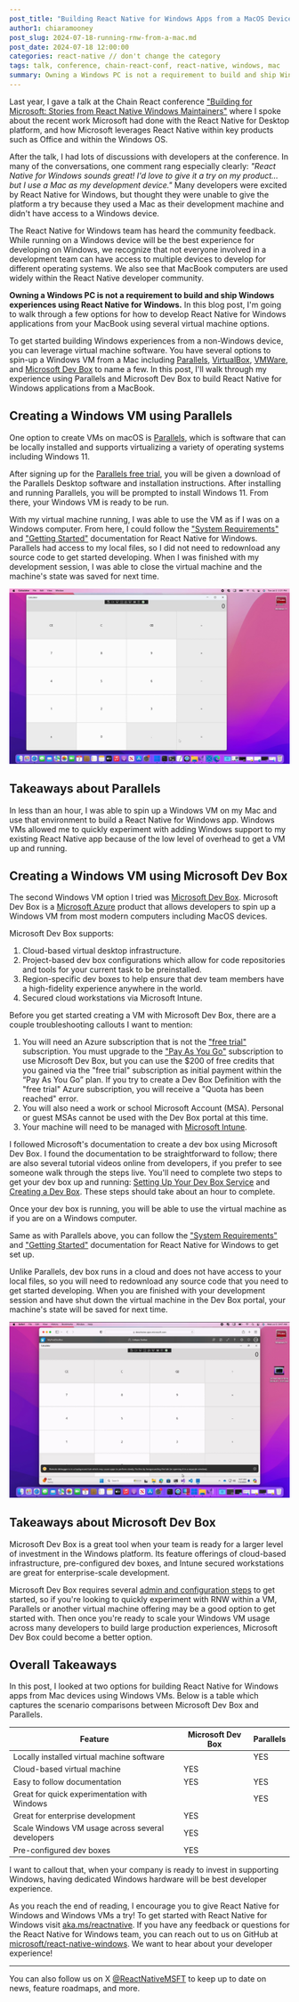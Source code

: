 ```yaml
---
post_title: "Building React Native for Windows Apps from a MacOS Device"
author1: chiaramooney
post_slug: 2024-07-18-running-rnw-from-a-mac.md
post_date: 2024-07-18 12:00:00
categories: react-native // don't change the category
tags: talk, conference, chain-react-conf, react-native, windows, mac
summary: Owning a Windows PC is not a requirement to build and ship Windows experiences. In this blog post, I'll walk through my investigation of how to develop React Native for Windows applications from a Mac.
---
```


Last year, I gave a talk at the Chain React conference ["Building for Microsoft: Stories from React Native Windows Maintainers"](https://www.youtube.com/watch?v=kMJNEFHj8b8&t=13s&pp=ygUeY2hhaW4gcmVhY3QgMjAyMyBjaGlhcmEgbW9vbmV5) where I spoke about the recent work Microsoft had done with the React Native for Desktop platform, and how Microsoft leverages React Native within key products such as Office and within the Windows OS.

After the talk, I had lots of discussions with developers at the conference. In many of the conversations, one comment rang especially clearly: _*"React Native for Windows sounds great! I'd love to give it a try on my product… but I use a Mac as my development device."*_ Many developers were excited by React Native for Windows, but thought they were unable to give the platform a try because they used a Mac as their development machine and didn't have access to a Windows device.

The React Native for Windows team has heard the community feedback. While running on a Windows device will be the best experience for developing on Windows, we recognize that not everyone involved in a development team can have access to multiple devices to develop for different operating systems. We also see that MacBook computers are used widely within the React Native developer community.

**Owning a Windows PC is not a requirement to build and ship Windows experiences using React Native for Windows.** In this blog post, I'm going to walk through a few options for how to develop React Native for Windows applications from your MacBook using several virtual machine options.

To get started building Windows experiences from a non-Windows device, you can leverage virtual machine software. You have several options to spin-up a Windows VM from a Mac including [Parallels](https://www.parallels.com/), [VirtualBox](https://www.virtualbox.org/), [VMWare](https://www.vmware.com/), and [Microsoft Dev Box](https://azure.microsoft.com/products/dev-box/) to name a few. In this post, I'll walk through my experience using Parallels and Microsoft Dev Box to build React Native for Windows applications from a MacBook.

## Creating a Windows VM using Parallels

One option to create VMs on macOS is [Parallels](https://www.parallels.com/), which is software that can be locally installed and supports virtualizing a variety of operating systems including Windows 11.

After signing up for the [Parallels free trial](https://www.parallels.com/products/desktop/trial/), you will be given a download of the Parallels Desktop software and installation instructions. After installing and running Parallels, you will be prompted to install Windows 11. From there, your Windows VM is ready to be run.

With my virtual machine running, I was able to use the VM as if I was on a Windows computer. From here, I could follow the ["System Requirements"](https://microsoft.github.io/react-native-windows/docs/rnw-dependencies) and ["Getting Started"](https://microsoft.github.io/react-native-windows/docs/getting-started) documentation for React Native for Windows. Parallels had access to my local files, so I did not need to redownload any source code to get started developing. When I was finished with my development session, I was able to close the virtual machine and the machine's state was saved for next time.

![](assets/2024-07-18-running-rnw-from-a-mac/Screenshot-Parallels.jpg)

## Takeaways about Parallels

In less than an hour, I was able to spin up a Windows VM on my Mac and use that environment to build a React Native for Windows app. Windows VMs allowed me to quickly experiment with adding Windows support to my existing React Native app because of the low level of overhead to get a VM up and running.

## Creating a Windows VM using Microsoft Dev Box

The second Windows VM option I tried was [Microsoft Dev Box](https://azure.microsoft.com/products/dev-box/). Microsoft Dev Box is a [Microsoft Azure](https://azure.microsoft.com) product that allows developers to spin up a Windows VM from most modern computers including MacOS devices.

Microsoft Dev Box supports:

1. Cloud-based virtual desktop infrastructure.
1. Project-based dev box configurations which allow for code repositories and tools for your current task to be preinstalled.
1. Region-specific dev boxes to help ensure that dev team members have a high-fidelity experience anywhere in the world.
1. Secured cloud workstations via Microsoft Intune.

Before you get started creating a VM with Microsoft Dev Box, there are a couple troubleshooting callouts I want to mention:

1. You will need an Azure subscription that is not the ["free trial"](https://azure.microsoft.com/free/) subscription. You must upgrade to the ["Pay As You Go"](https://azure.microsoft.com/pricing/purchase-options/pay-as-you-go/) subscription to use Microsoft Dev Box, but you can use the $200 of free credits that you gained via the "free trial" subscription as initial payment within the “Pay As You Go” plan. If you try to create a Dev Box Definition with the "free trial" Azure subscription, you will receive a "Quota has been reached" error.
1. You will also need a work or school Microsoft Account (MSA). Personal or guest MSAs cannot be used with the Dev Box portal at this time.
1. Your machine will need to be managed with [Microsoft Intune](https://www.microsoft.com/security/business/Microsoft-Intune).

I followed Microsoft's documentation to create a dev box using Microsoft Dev Box. I found the documentation to be straightforward to follow; there are also several tutorial videos online from developers, if you prefer to see someone walk through the steps live. You'll need to complete two steps to get your dev box up and running: [Setting Up Your Dev Box Service](https://learn.microsoft.com/azure/dev-box/quickstart-configure-dev-box-service) and [Creating a Dev Box](https://learn.microsoft.com/azure/dev-box/quickstart-create-dev-box). These steps should take about an hour to complete.

Once your dev box is running, you will be able to use the virtual machine as if you are on a Windows computer.

Same as with Parallels above, you can follow the ["System Requirements"](https://microsoft.github.io/react-native-windows/docs/rnw-dependencies) and ["Getting Started"](https://microsoft.github.io/react-native-windows/docs/getting-started) documentation for React Native for Windows to get set up. 

Unlike Parallels, dev box runs in a cloud and does not have access to your local files, so you will need to redownload any source code that you need to get started developing. When you are finished with your development session and have shut down the virtual machine in the Dev Box portal, your machine's state will be saved for next time.

![](assets/2024-07-18-running-rnw-from-a-mac/Screenshot-MicrosoftDevBox.jpg)

## Takeaways about Microsoft Dev Box

Microsoft Dev Box is a great tool when your team is ready for a larger level of investment in the Windows platform. Its feature offerings of cloud-based infrastructure, pre-configured dev boxes, and Intune secured workstations are great for enterprise-scale development.

Microsoft Dev Box requires several [admin and configuration steps](https://learn.microsoft.com/azure/dev-box/quickstart-configure-dev-box-service) to get started, so if you're looking to quickly experiment with RNW within a VM, Parallels or another virtual machine offering may be a good option to get started with. Then once you're ready to scale your Windows VM usage across many developers to build large production experiences, Microsoft Dev Box could become a better option.

## Overall Takeaways

In this post, I looked at two options for building React Native for Windows apps from Mac devices using Windows VMs. Below is a table which captures the scenario comparisons between Microsoft Dev Box and Parallels.

| Feature                                          | Microsoft Dev Box | Parallels |
| ------------------------------------------------ | ----------------- | --------- |
| Locally installed virtual machine software       |                   | YES       |
| Cloud-based virtual machine                      | YES               |           |
| Easy to follow documentation                     | YES               | YES       |
| Great for quick experimentation with Windows     |                   | YES       |
| Great for enterprise development                 | YES               |           |
| Scale Windows VM usage across several developers | YES               |           |
| Pre-configured dev boxes                         | YES               |           |

I want to callout that, when your company is ready to invest in supporting Windows, having dedicated Windows hardware will be best developer experience.

As you reach the end of reading, I encourage you to give React Native for Windows and Windows VMs a try! To get started with React Native for Windows visit [aka.ms/reactnative](https://microsoft.github.io/react-native-windows/). If you have any feedback or questions for the React Native for Windows team, you can reach out to us on GitHub at [microsoft/react-native-windows](https://github.com/microsoft/react-native-windows). We want to hear about your developer experience!

---

You can also follow us on X [@ReactNativeMSFT](https://x.com/reactnativemsft) to keep up to date on news, feature roadmaps, and more.
